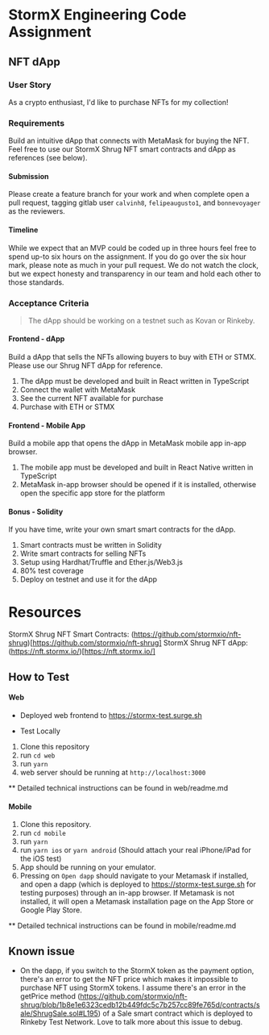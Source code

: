 # StormX Engineering Code Assignment

## NFT dApp

### User Story

As a crypto enthusiast, I'd like to purchase NFTs for my collection!

### Requirements

Build an intuitive dApp that connects with MetaMask for buying the NFT. Feel free to use our StormX Shrug NFT smart contracts and dApp as references (see below).

#### Submission

Please create a feature branch for your work and when complete open a pull request, tagging gitlab user `calvinh8`, `felipeaugusto1`, and `bonnevoyager` as the reviewers.

#### Timeline

While we expect that an MVP could be coded up in three hours feel free to spend up-to six hours on the assignment. If you do go over the six hour mark, please note as much in your pull request. We do not watch the clock, but we expect honesty and transparency in our team and hold each other to those standards.

### Acceptance Criteria

> The dApp should be working on a testnet such as Kovan or Rinkeby.

#### Frontend - dApp

Build a dApp that sells the NFTs allowing buyers to buy with ETH or STMX. Please use our Shrug NFT dApp for reference.

1. The dApp must be developed and built in React written in TypeScript
2. Connect the wallet with MetaMask
3. See the current NFT available for purchase
4. Purchase with ETH or STMX

#### Frontend - Mobile App

Build a mobile app that opens the dApp in MetaMask mobile app in-app browser.

1. The mobile app must be developed and built in React Native written in TypeScript
2. MetaMask in-app browser should be opened if it is installed, otherwise open the specific app store for the platform

#### Bonus - Solidity

If you have time, write your own smart smart contracts for the dApp.

1. Smart contracts must be written in Solidity
2. Write smart contracts for selling NFTs
3. Setup using Hardhat/Truffle and Ether.js/Web3.js
4. 80% test coverage
5. Deploy on testnet and use it for the dApp

# Resources

StormX Shrug NFT Smart Contracts: (https://github.com/stormxio/nft-shrug)[https://github.com/stormxio/nft-shrug]
StormX Shrug NFT dApp: (https://nft.stormx.io/)[https://nft.stormx.io/]

## How to Test

#### Web

- Deployed web frontend to https://stormx-test.surge.sh

- Test Locally

1. Clone this repository
2. run `cd web`
3. run `yarn`
4. web server should be running at `http://localhost:3000`

\*\* Detailed technical instructions can be found in web/readme.md

#### Mobile

1. Clone this repository.
2. run `cd mobile`
3. run `yarn`
4. run `yarn ios` or `yarn android` (Should attach your real iPhone/iPad for the iOS test)
5. App should be running on your emulator.
6. Pressing on `Open dapp` should navigate to your Metamask if installed, and open a dapp (which is deployed to https://stormx-test.surge.sh for testing purposes) through an in-app browser. If Metamask is not installed, it will open a Metamask installation page on the App Store or Google Play Store.

\*\* Detailed technical instructions can be found in mobile/readme.md


## Known issue

- On the dapp, if you switch to the StormX token as the payment option, there's an error to get the NFT price which makes it impossible to purchase NFT using StormX tokens. I assume there's an error in the getPrice method (https://github.com/stormxio/nft-shrug/blob/1b8e1e6323cedb12b449fdc5c7b257cc89fe765d/contracts/sale/ShrugSale.sol#L195) of a Sale smart contract which is deployed to Rinkeby Test Network. Love to talk more about this issue to debug.
